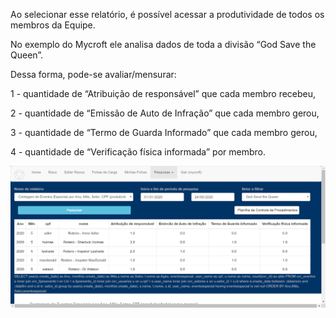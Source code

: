 Ao selecionar esse relatório, é possível acessar a produtividade de 
todos os membros da Equipe. 

No exemplo do Mycroft ele analisa dados de toda a divisão “God Save 
the Queen”. 

Dessa forma, pode-se avaliar/mensurar:

1 - quantidade de “Atribuição de responsável” que cada membro recebeu,

2 - quantidade de “Emissão de Auto de Infração” que cada membro gerou,

3 - quantidade de “Termo de Guarda Informado” que cada membro gerou,

4 - quantidade de “Verificação física informada” por membro.

![Relatorio Gerencial](../images/RLb1.png)